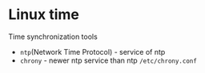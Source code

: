 # Linux time

Time synchronization tools
* `ntp`(Network Time Protocol) - service of ntp
* `chrony` - newer ntp service than ntp
  `/etc/chrony.conf`




